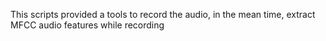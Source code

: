 This scripts provided a tools to record the audio, in the mean time, extract MFCC audio features while recording
